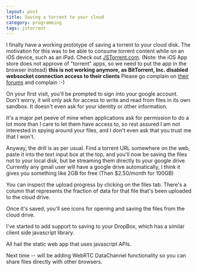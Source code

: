 ```yaml
---
layout: post
title: Saving a torrent to your cloud
category: programming
tags: jstorrent
---
```


I finally have a working prototype of saving a torrent to your cloud disk. The motivation for this was to be able to consume torrent content while on an iOS device, such as an iPad. Check out <a href="http://jstorrent.com">JSTorrent.com</a>. (Note: the iOS App store does not approve of "torrent" apps, so we need to put the app in the browser instead) **this is not working anymore, as BitTorrent, Inc. disabled websocket connection access to their clients** Please go complain on [their forums](http://forum.bittorrent.com) and complain :-)

On your first visit, you'll be prompted to sign into your google account. Don't worry, it will only ask for access to write and read from files in its own sandbox. It doesn't even ask for your identity or other information.

It's a major pet peeve of mine when applications ask for permission to do a lot more than I care to let them have access to, so rest assured I am not interested in spying around your files, and I don't even ask that you trust me that I won't.

Anyway, the drill is as per usual. Find a torrent URL somewhere on the web, paste it into the text input box at the top, and you'll now be saving the files not to your local disk, but be streaming them directly to your google drive. Currently any gmail user will have a google drive automatically, I think it gives you something like 2GB for free (Then $2.50/month for 100GB)

You can inspect the upload progress by clicking on the files tab. There's a column that represents the fraction of data for that file that's been uploaded to the cloud drive.

Once it's saved, you'll see icons for opening and saving the files from the cloud drive.

I've started to add support to saving to your DropBox, which has a similar client side javascript library.

All hail the static web app that uses javascript APIs.

Next time -- will be adding WebRTC DataChannel functionality so you can share files directly with other browsers.